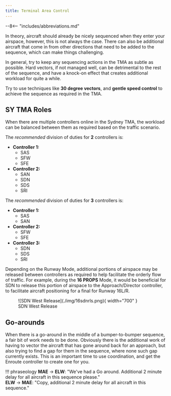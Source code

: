 ```yaml
---
title: Terminal Area Control
---
```


--8<-- "includes/abbreviations.md"

In theory, aircraft should already be nicely sequenced when they enter your airspace, however, this is not always the case. There can also be additional aircraft that come in from other directions that need to be added to the sequence, which can make things challenging.

In general, try to keep any sequencing actions in the TMA as subtle as possible. Hard vectors, if not managed well, can be detrimental to the rest of the sequence, and have a knock-on effect that creates additional workload for quite a while.

Try to use techniques like **30 degree vectors**, and **gentle speed control** to achieve the sequence as required in the TMA.

## SY TMA Roles
When there are multiple controllers online in the Sydney TMA, the workload can be balanced between them as required based on the traffic scenario.

The *recommended* division of duties for **2** controllers is:  

- **Controller 1:**  
    - SAS  
    - SFW  
    - SFE  
- **Controller 2:**  
    - SAN  
    - SDN  
    - SDS  
    - SRI  

The *recommended* division of duties for **3** controllers is:  
- **Controller 1:**  
    - SAS  
    - SAN  
- **Controller 2:**  
    - SFW  
    - SFE  
- **Controller 3:**  
    - SDN  
    - SDS  
    - SRI  

Depending on the Runway Mode, additional portions of airspace may be released between controllers as required to help facilitate the orderly flow of traffic. For example, during the **16 PROPS** Mode, it would be beneficial for SDN to release this portion of airspace to the Approach/Director controller, to facilitate aircraft positioning for a final for Runway 16L/R.

<figure markdown>
![SDN West Release](./img/16sdnrls.png){ width="700" }
  <figcaption>SDN West Release</figcaption>
</figure>

## Go-arounds
When there is a go-around in the middle of a bumper-to-bumper sequence, a fair bit of work needs to be done. Obviously there is the additional work of having to vector the aircraft that has gone around back for an approach, but also trying to find a gap for them in the sequence, where none such gap currently exists. This is an important time to use coordination, and get the Enroute controller to create one for you.

!!! phraseology
    <span class="hotline">**MAE** -> **ELW**</span>: "We've had a Go around. Additional 2 minute delay for all aircraft in this sequence please."  
    <span class="hotline">**ELW** -> **MAE**</span>: "Copy, additional 2 minute delay for all aircraft in this sequence."  